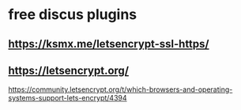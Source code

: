 # free discus plugins

## https://ksmx.me/letsencrypt-ssl-https/


## https://letsencrypt.org/

https://community.letsencrypt.org/t/which-browsers-and-operating-systems-support-lets-encrypt/4394




